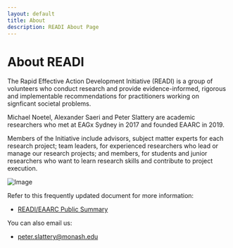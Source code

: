 ```yaml
---
layout: default
title: About
description: READI About Page
---
```


# About READI

The Rapid Effective Action Development Initiative (READI) is a group of volunteers who conduct research and provide evidence-informed, rigorous and implementable recommendations for practitioners working on signficant societal problems.

Michael Noetel, Alexander Saeri and Peter Slattery are academic researchers who met at EAGx Sydney in 2017 and founded EAARC in 2019. 

Members of the Initiative include advisors, subject matter experts for each research project; team leaders, for experienced researchers who lead or manage our research projects; and members, for students and junior researchers who want to learn research skills and contribute to project execution.

![Image](https://drive.google.com/uc?export=view&id=143qp6oWDNR7s_u8xUVQJ4khAsE6VpDrg)

Refer to this frequently updated document for more information:

 - [READI/EAARC Public Summary](https://docs.google.com/document/d/1VSPoy2Ps7NQqFgERjKUXH-8tiEHNTuVZ-L6MY6YWpyk/edit?usp=sharing)
 
 You can also email us:
 
 - [peter.slattery@monash.edu](peter.slattery@monash.edu)
